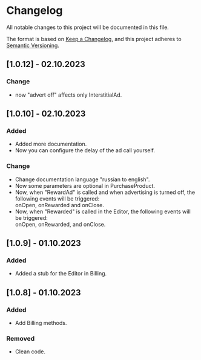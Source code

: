 # Changelog

All notable changes to this project will be documented in this file.

The format is based on [Keep a Changelog](https://keepachangelog.com/en/1.0.0/),
and this project adheres to [Semantic Versioning](https://semver.org/spec/v2.0.0.html).

## [1.0.12] - 02.10.2023
### Change
- now "advert off" affects only InterstitialAd.


## [1.0.10] - 02.10.2023
### Added

- Added more documentation.
- Now you can configure the delay of the ad call yourself.

### Change

- Change documentation language "russian to english".
- Now some parameters are optional in PurchaseProduct.
- Now, when "RewardAd" is called and when advertising is turned off, the following events will be triggered: <br>
onOpen, onRewarded and onClose.
- Now, when "Rewarded" is called in the Editor, the following events will be triggered: <br>
  onOpen, onRewarded, and onClose.


## [1.0.9] - 01.10.2023
### Added

- Added a stub for the Editor in Billing.


## [1.0.8] - 01.10.2023
### Added

- Add Billing methods.

### Removed

- Clean code.
